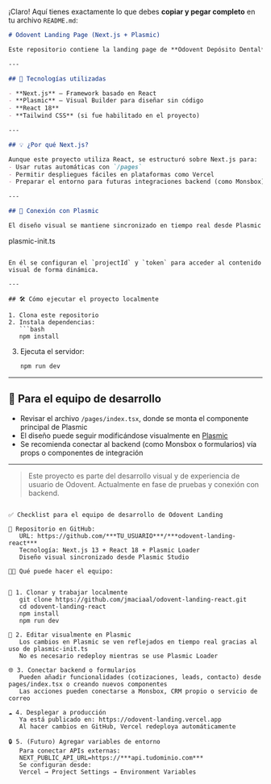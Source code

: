 ¡Claro! Aquí tienes exactamente lo que debes **copiar y pegar completo** en tu archivo `README.md`:

```md
# Odovent Landing Page (Next.js + Plasmic)

Este repositorio contiene la landing page de **Odovent Depósito Dental**, desarrollada con **Next.js** e integrada visualmente con **Plasmic** a través de su sistema de Loader React.

---

## 🚀 Tecnologías utilizadas

- **Next.js** – Framework basado en React
- **Plasmic** – Visual Builder para diseñar sin código
- **React 18**
- **Tailwind CSS** (si fue habilitado en el proyecto)

---

## 💡 ¿Por qué Next.js?

Aunque este proyecto utiliza React, se estructuró sobre Next.js para:
- Usar rutas automáticas con `/pages`
- Permitir despliegues fáciles en plataformas como Vercel
- Preparar el entorno para futuras integraciones backend (como Monsbox)

---

## 🔗 Conexión con Plasmic

El diseño visual se mantiene sincronizado en tiempo real desde Plasmic utilizando el archivo:

```

plasmic-init.ts

````

En él se configuran el `projectId` y `token` para acceder al contenido visual de forma dinámica.

---

## 🛠 Cómo ejecutar el proyecto localmente

1. Clona este repositorio
2. Instala dependencias:
   ```bash
   npm install
````

3. Ejecuta el servidor:

   ```bash
   npm run dev
   ```

---

## 👥 Para el equipo de desarrollo

* Revisar el archivo `/pages/index.tsx`, donde se monta el componente principal de Plasmic
* El diseño puede seguir modificándose visualmente en [Plasmic](https://studio.plasmic.app/)
* Se recomienda conectar al backend (como Monsbox o formularios) vía props o componentes de integración

---

> Este proyecto es parte del desarrollo visual y de experiencia de usuario de Odovent. Actualmente en fase de pruebas y conexión con backend.

```

✅ Checklist para el equipo de desarrollo de Odovent Landing

📂 Repositorio en GitHub:
   URL: https://github.com/***TU_USUARIO***/***odovent-landing-react***
   Tecnología: Next.js 13 + React 18 + Plasmic Loader
   Diseño visual sincronizado desde Plasmic Studio

🧑‍💻 Qué puede hacer el equipo:


🔧 1. Clonar y trabajar localmente
   git clone https://github.com/jmaciaal/odovent-landing-react.git
   cd odovent-landing-react
   npm install
   npm run dev

🎨 2. Editar visualmente en Plasmic
   Los cambios en Plasmic se ven reflejados en tiempo real gracias al uso de plasmic-init.ts
   No es necesario redeploy mientras se use Plasmic Loader

🌐 3. Conectar backend o formularios
   Pueden añadir funcionalidades (cotizaciones, leads, contacto) desde pages/index.tsx o creando nuevos componentes
   Las acciones pueden conectarse a Monsbox, CRM propio o servicio de correo

☁️ 4. Desplegar a producción
   Ya está publicado en: https://odovent-landing.vercel.app
   Al hacer cambios en GitHub, Vercel redeploya automáticamente

🔒 5. (Futuro) Agregar variables de entorno
   Para conectar APIs externas:
   NEXT_PUBLIC_API_URL=https://***api.tudominio.com***
   Se configuran desde:
   Vercel → Project Settings → Environment Variables